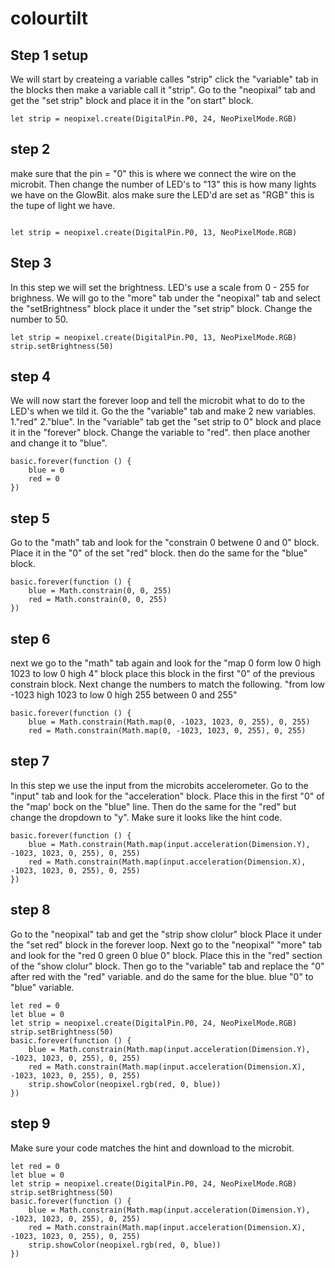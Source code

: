 # colourtilt

## Step 1 setup
We will start by createing a variable calles "strip" click the "variable" tab
in the blocks then make a variable call it "strip". 
Go to the "neopixal" tab and get the  "set strip" block and place it in the "on start" block.
 
```blocks
let strip = neopixel.create(DigitalPin.P0, 24, NeoPixelMode.RGB)

```

## step 2
make sure that the pin = "0" this is where we connect the wire on the microbit.
Then change the number of LED's to "13" this is how many lights we have on the GlowBit.
alos make sure the LED'd are set as "RGB" this is the tupe of light we have.

```blocks

let strip = neopixel.create(DigitalPin.P0, 13, NeoPixelMode.RGB)

```

## Step 3
In this step we will set the brightness. LED's use a scale from 0 - 255 for brighness.
We will go to the "more" tab
under the "neopixal" tab and select the "setBrightness" block place it under the "set strip" block.
Change the number to 50.

```blocks 
let strip = neopixel.create(DigitalPin.P0, 13, NeoPixelMode.RGB)
strip.setBrightness(50)
```

## step 4
We will now start the forever loop and tell the microbit what to do to the LED's when we tild it.
Go the the "variable" tab and make 2 new variables. 1."red" 2."blue".
In the "variable" tab get the "set strip to 0" block and place it in the "forever" block.
Change the variable to "red". then place another and change it to "blue".
```block
basic.forever(function () {
    blue = 0
    red = 0
})
```

## step 5
Go to the "math" tab and look for the "constrain 0 betwene 0 and 0" block.
Place it in the "0" of the set "red" block. then do the same for the "blue" block.

```block
basic.forever(function () {
    blue = Math.constrain(0, 0, 255)
    red = Math.constrain(0, 0, 255)
})
```
## step 6
next we go to the "math" tab again and look for the "map 0 form low 0 high 1023 to low 0 high 4" block
place this block in the first "0" of the previous constrain block.
Next change the numbers to match the following.
"from low -1023 high 1023 to low 0 high 255 between 0 and 255"

```block
basic.forever(function () {
    blue = Math.constrain(Math.map(0, -1023, 1023, 0, 255), 0, 255)
    red = Math.constrain(Math.map(0, -1023, 1023, 0, 255), 0, 255)
```
## step 7
In this step we use the input from the microbits accelerometer.
Go to the "input" tab and look for the "acceleration" block.
Place this in the first "0" of the "map' bock on the "blue" line.
Then do the same for the "red" but change the dropdown to "y".
Make sure it looks like the hint code.

```block
basic.forever(function () {
    blue = Math.constrain(Math.map(input.acceleration(Dimension.Y), -1023, 1023, 0, 255), 0, 255)
    red = Math.constrain(Math.map(input.acceleration(Dimension.X), -1023, 1023, 0, 255), 0, 255)
})
```
## step 8
Go to the "neopixal" tab and get the "strip show clolur" block
Place it under the "set red" block in the forever loop.
Next go to the "neopixal" "more" tab and look for the "red 0 green 0 blue 0" block.
Place this in the "red" section of the "show clolur" block.
Then go to the "variable" tab and replace the "0" after red with the "red" variable.
and do the same for the blue. blue "0" to "blue" variable.


```block
let red = 0
let blue = 0
let strip = neopixel.create(DigitalPin.P0, 24, NeoPixelMode.RGB)
strip.setBrightness(50)
basic.forever(function () {
    blue = Math.constrain(Math.map(input.acceleration(Dimension.Y), -1023, 1023, 0, 255), 0, 255)
    red = Math.constrain(Math.map(input.acceleration(Dimension.X), -1023, 1023, 0, 255), 0, 255)
    strip.showColor(neopixel.rgb(red, 0, blue))
})
```
## step 9 
Make sure your code matches the hint and download to the microbit.

```block
let red = 0
let blue = 0
let strip = neopixel.create(DigitalPin.P0, 24, NeoPixelMode.RGB)
strip.setBrightness(50)
basic.forever(function () {
    blue = Math.constrain(Math.map(input.acceleration(Dimension.Y), -1023, 1023, 0, 255), 0, 255)
    red = Math.constrain(Math.map(input.acceleration(Dimension.X), -1023, 1023, 0, 255), 0, 255)
    strip.showColor(neopixel.rgb(red, 0, blue))
})
```

